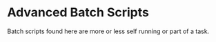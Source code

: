 # Advanced Batch Scripts

Batch scripts found here are more or less self running or part of a task. 